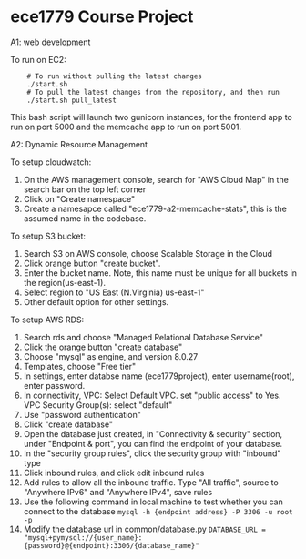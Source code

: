 # ece1779 Course Project
A1: web development

To run on EC2:

        # To run without pulling the latest changes
        ./start.sh
        # To pull the latest changes from the repository, and then run
        ./start.sh pull_latest
        
This bash script will launch two gunicorn instances, for the frontend app to run on port 5000 and the memcache app to run on port 5001.

A2: Dynamic Resource Management

To setup cloudwatch:
1. On the AWS management console, search for "AWS Cloud Map" in the search bar on the top left corner
2. Click on "Create namespace"
3. Create a namesapce called "ece1779-a2-memcache-stats", this is the assumed name in the codebase.

To setup S3 bucket:
1. Search S3 on AWS console, choose Scalable Storage in the Cloud
2. Click orange button "create bucket".
3. Enter the bucket name. Note, this name must be unique for all buckets in the region(us-east-1).
4. Select region to "US East (N.Virginia) us-east-1"
5. Other default option for other settings.

To setup AWS RDS:
1. Search rds and choose "Managed Relational Database Service"
2. Click the orange button "create database"
3. Choose "mysql" as engine, and version 8.0.27
4. Templates, choose "Free tier"
5. In settings, enter databse name (ece1779project), enter username(root), enter password.
6. In connectivity, VPC: Select Default VPC. set "public access" to Yes. VPC Security Group(s): select "default"
7. Use "password authentication"
8. Click "create database"
9. Open the database just created, in "Connectivity & security" section, under "Endpoint & port", you can find the endpoint of your database. 
10. In the "security group rules", click the security group with "inbound" type
11. Click inbound rules, and click edit inbound rules
12. Add rules to allow all the inbound traffic. Type "All traffic", source to "Anywhere IPv6" and "Anywhere IPv4", save rules
13. Use the following command in local machine to test whether you can connect to the database
```mysql -h {endpoint address} -P 3306 -u root -p```
14. Modify the database url in common/database.py 
```DATABASE_URL = "mysql+pymysql://{user_name}:{password}@{endpoint}:3306/{database_name}"```
